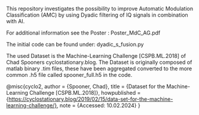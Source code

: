 This repository investigates the possibility to improve Automatic Modulation Classification (AMC) by using Dyadic filtering of IQ signals in combination with AI.

For additional information see the Poster : Poster_MdC_AG.pdf

The initial code can be found under: dyadic_s_fusion.py

The used Dataset is the Machine-Learning Challenge [CSPB.ML.2018] of Chad Spooners cyclostationary.blog.
The Dataset is originally composed of matlab binary .tim files, these have been aggregated converted to the more common .h5 file called spooner_full.h5 in the code.

@misc{cyclo2,
author = {Spooner, Chad},
  title = {Dataset for the Machine-Learning Challenge [CSPB.ML.2018]},
  howpublished = {https://cyclostationary.blog/2019/02/15/data-set-for-the-machine-learning-challenge/},
  note = {Accessed: 10.02.2024}
}
